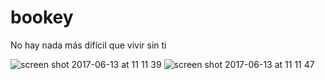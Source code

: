 # bookey
No hay nada más difícil que vivir sin ti


![screen shot 2017-06-13 at 11 11 39](https://user-images.githubusercontent.com/1053334/27092505-3e7bcf64-5029-11e7-9fa8-041c965848f3.png)
![screen shot 2017-06-13 at 11 11 47](https://user-images.githubusercontent.com/1053334/27092509-405efa9a-5029-11e7-9e5d-4aff0e9ba8c6.png)


